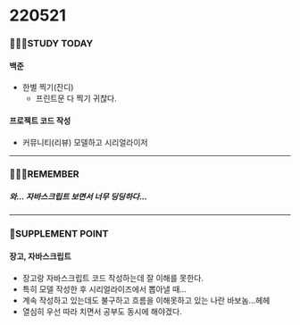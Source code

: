 # 220521

### 👨🏼‍🏫STUDY TODAY

#### 백준

- 한별 찍기(잔디)
  - 프린트문 다 찍기 귀찮다.



#### 프로젝트 코드 작성

- 커뮤니티(리뷰)  모델하고 시리얼라이저

---

### 💆🏼‍♂️REMEMBER

##### 와... 자바스크립트 보면서 너무 딩딩하다...

---

### 💫SUPPLEMENT POINT

#### 장고, 자바스크립트

- 장고랑 자바스크립트 코드 작성하는데 잘 이해를 못한다.
- 특히 모델 작성한 후 시리얼라이즈에서 뽑아낼 때...
- 계속 작성하고 있는데도 불구하고 흐름을 이해못하고 있는 나란 바보놈...헤헤
- 열심히 우선 따라 치면서 공부도 동시에 해야겠다.

